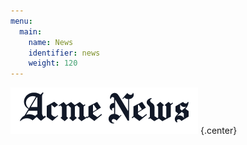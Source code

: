 ```yaml
---
menu:
  main:
    name: News
    identifier: news
    weight: 120
---
```


![News](News.png)
{.center}
